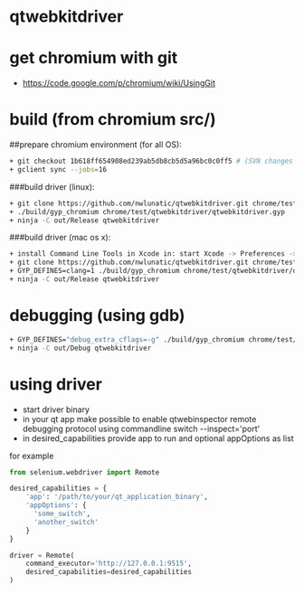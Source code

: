 qtwebkitdriver
==============

# get chromium with git

+ https://code.google.com/p/chromium/wiki/UsingGit

# build (from chromium src/)

##prepare chromium environment (for all OS):
```bash
+ git checkout 1b618ff654908ed239ab5db8cb5d5a96bc0c0ff5 # (SVN changes up to revision 231775)
+ gclient sync --jobs=16
```

###build driver (linux):
```bash
+ git clone https://github.com/nwlunatic/qtwebkitdriver.git chrome/test/qtwebkitdriver
+ ./build/gyp_chromium chrome/test/qtwebkitdriver/qtwebkitdriver.gyp
+ ninja -C out/Release qtwebkitdriver
```

###build driver (mac os x):
```bash
+ install Command Line Tools in Xcode in: start Xcode -> Preferences -> Downloads -> Components 
+ git clone https://github.com/nwlunatic/qtwebkitdriver.git chrome/test/qtwebkitdriver
+ GYP_DEFINES=clang=1 ./build/gyp_chromium chrome/test/qtwebkitdriver/qtwebkitdriver.gyp
+ ninja -C out/Release qtwebkitdriver
```

# debugging (using gdb)
```bash
+ GYP_DEFINES="debug_extra_cflags=-g" ./build/gyp_chromium chrome/test/qtwebkitdriver/qtwebkitdriver.gyp
+ ninja -C out/Debug qtwebkitdriver
```

# using driver

+ start driver binary
+ in your qt app make possible to enable qtwebinspector remote debugging protocol using commandline switch --inspect='port'
+ in desired_capabilities provide app to run and optional appOptions as list

for example
```python
from selenium.webdriver import Remote

desired_capabilities = {
	'app': '/path/to/your/qt_application_binary',
	'appOptions': {
	  'some_switch',
	  'another_switch'
	}
}

driver = Remote(
    command_executor='http://127.0.0.1:9515',
    desired_capabilities=desired_capabilities
)
```
